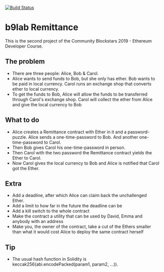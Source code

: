 [![Build Status](https://travis-ci.org/atik-lab/b9lab-remittance.svg)](https://travis-ci.org/atik-lab/b9lab-remittance)

# b9lab Remittance

This is the second project of the Community Blockstars 2019 - Ethereum Developer Course.

## The problem

* There are three people: Alice, Bob & Carol.
* Alice wants to send funds to Bob, but she only has ether. Bob wants to be paid in local currency. Carol runs an exchange shop that converts ether to local currency.
* To get the funds to Bob, Alice will allow the funds to be transferred through Carol's exchange shop. Carol will collect the ether from Alice and give the local currency to Bob

## What to do

* Alice creates a Remittance contract with Ether in it and a password-puzzle. Alice sends a one-time-password to Bob. And another one-time-password to Carol.
* Then Bob gives Carol his one-time-password in person.
* Then Carol with the two password the Remittance contract yields the Ether to Carol.
* Now Carol gives the local currency to Bob and Alice is notified that Carol got the Ether.

## Extra

* Add a deadline, after which Alice can claim back the unchallenged Ether.
* Add a limit to how far in the future the deadline can be
* Add a kill switch to the whole contract
* Make the contract a utility that can be used by David, Emma and anybody with an address
* Make you, the owner of the contract, take a cut of the Ethers smaller than what it would cost Alice to deploy the same contract herself

## Tip

* The usual hash function in Solidity is keccak256(abi.encodePacked(param1, param2, ...)).


